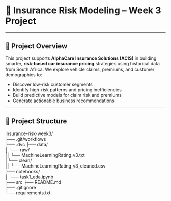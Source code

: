 # 🚗 Insurance Risk Modeling – Week 3 Project  
---

## 🧭 Project Overview

This project supports **AlphaCare Insurance Solutions (ACIS)** in building smarter, **risk-based car insurance pricing** strategies using historical data from South Africa. We explore vehicle claims, premiums, and customer demographics to:
- Discover low-risk customer segments
- Identify high-risk patterns and pricing inefficiencies
- Build predictive models for claim risk and premiums
- Generate actionable business recommendations

---

## 📁 Project Structure
insurance-risk-week3/  
├── .git/workflows  
├── .dvc
├── data/  
│   └── raw/  
|   |   └── MachineLearningRating_v3.txt  
|   └── clean/  
|   |   └── MachineLearningRating_v3_cleaned.csv    
├── notebooks/  
│   └── task1_eda.ipynb  
├── src
├── README.md  
├── .gitignore  
└── requirements.txt